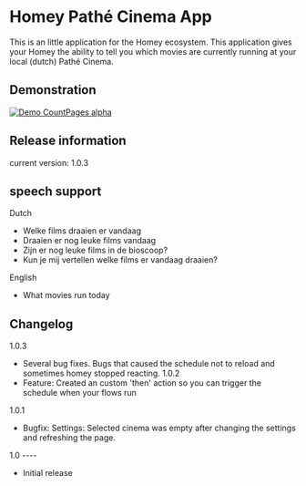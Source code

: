 # Homey Pathé Cinema App

This is an little application for the Homey ecosystem. This application gives your Homey the ability to tell you which movies are currently running at your local (dutch) Pathé Cinema. 

## Demonstration

[![Demo CountPages alpha](https://j.gifs.com/M8g7P5.gif)](https://youtu.be/JJ8ExAa1GQA)

## Release information
current version: 1.0.3

## speech support

Dutch

* Welke films draaien er vandaag
* Draaien er nog leuke films vandaag
* Zijn er nog leuke films in de bioscoop?
* Kun je mij vertellen welke films er vandaag draaien?

English
* What movies run today

## Changelog

1.0.3
* Several bug fixes. Bugs that caused the schedule not to reload and sometimes homey stopped reacting.
1.0.2
* Feature: Created an custom 'then' action so you can trigger the schedule when your flows run

1.0.1 
* Bugfix: Settings: Selected cinema was empty after changing the settings and refreshing the page.

1.0 ----
* Initial release
